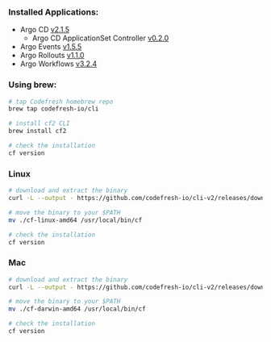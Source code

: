 ### Installed Applications:

-   Argo CD [v2.1.5](https://github.com/codefresh-io/argo-cd/releases/tag/v2.1.3)
    -   Argo CD ApplicationSet Controller [v0.2.0](https://github.com/argoproj-labs/applicationset/releases/tag/v0.2.0)
-   Argo Events [v1.5.5](https://github.com/argoproj/argo-events/releases/tag/v1.4.0)
-   Argo Rollouts [v1.1.0](https://github.com/argoproj/argo-rollouts/releases/tag/v1.1.0)
-   Argo Workflows [v3.2.4](https://github.com/argoproj/argo-workflows/releases/tag/v3.1.8)

### Using brew:

```bash
# tap Codefresh homebrew repo
brew tap codefresh-io/cli

# install cf2 CLI
brew install cf2

# check the installation
cf version
```

### Linux

```bash
# download and extract the binary
curl -L --output - https://github.com/codefresh-io/cli-v2/releases/download/v0.0.201/cf-linux-amd64.tar.gz | tar zx

# move the binary to your $PATH
mv ./cf-linux-amd64 /usr/local/bin/cf

# check the installation
cf version
```

### Mac

```bash
# download and extract the binary
curl -L --output - https://github.com/codefresh-io/cli-v2/releases/download/v0.0.201/cf-darwin-amd64.tar.gz | tar zx

# move the binary to your $PATH
mv ./cf-darwin-amd64 /usr/local/bin/cf

# check the installation
cf version
```
